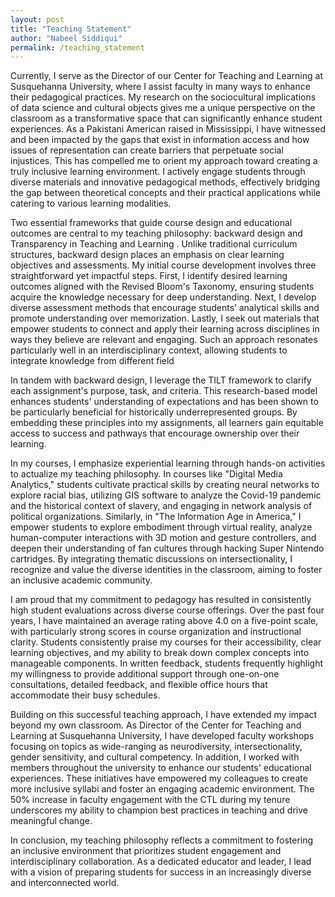 ```yaml
---
layout: post
title: "Teaching Statement"
author: "Nabeel Siddiqui"
permalink: /teaching_statement
---
```

Currently, I serve as the Director of our Center for Teaching and Learning at Susquehanna University, where I assist faculty in many ways to enhance their pedagogical practices. My research on the sociocultural implications of data science and cultural objects gives me a unique perspective on the classroom as a transformative space that can significantly enhance student experiences. As a Pakistani American raised in Mississippi, I have witnessed and been impacted by the gaps that exist in information access and how issues of representation can create barriers that perpetuate social injustices. This has compelled me to orient my approach toward creating a truly inclusive learning environment. I actively engage students through diverse materials and innovative pedagogical methods, effectively bridging the gap between theoretical concepts and their practical applications while catering to various learning modalities.

Two essential frameworks that guide course design and educational outcomes are central to my teaching philosophy: backward design and Transparency in Teaching and Learning . Unlike traditional curriculum structures, backward design places an emphasis on clear learning objectives and assessments. My initial course development involves three straightforward yet impactful steps. First, I identify desired learning outcomes aligned with the Revised Bloom's Taxonomy, ensuring students acquire the knowledge necessary for deep understanding. Next, I develop diverse assessment methods that encourage students’ analytical skills and promote understanding over memorization. Lastly, I seek out materials that empower students to connect and apply their learning across disciplines in ways they believe are relevant and engaging. Such an approach resonates particularly well in an interdisciplinary context, allowing students to integrate knowledge from different field

In tandem with backward design, I leverage the TILT framework to clarify each assignment's purpose, task, and criteria. This research-based model enhances students' understanding of expectations and has been shown to be particularly beneficial for historically underrepresented groups. By embedding these principles into my assignments, all learners gain equitable access to success and pathways that encourage ownership over their learning.

In my courses, I emphasize experiential learning through hands-on activities to actualize my teaching philosophy. In courses like "Digital Media Analytics," students cultivate practical skills by creating neural networks to explore racial bias, utilizing GIS software to analyze the Covid-19 pandemic and the historical context of slavery, and engaging in network analysis of political organizations. Similarly, in "The Information Age in America," I empower students to explore embodiment through virtual reality, analyze human-computer interactions with 3D motion and gesture controllers, and deepen their understanding of fan cultures through hacking Super Nintendo cartridges. By integrating thematic discussions on intersectionality, I recognize and value the diverse identities in the classroom, aiming to foster an inclusive academic community.

I am proud that my commitment to pedagogy has resulted in consistently high student evaluations across diverse course offerings. Over the past four years, I have maintained an average rating above 4.0 on a five-point scale, with particularly strong scores in course organization and instructional clarity. Students consistently praise my courses for their accessibility, clear learning objectives, and my ability to break down complex concepts into manageable components. In written feedback, students frequently highlight my willingness to provide additional support through one-on-one consultations, detailed feedback, and flexible office hours that accommodate their busy schedules.

Building on this successful teaching approach, I have extended my impact beyond my own classroom. As Director of the Center for Teaching and Learning at Susquehanna University, I have developed faculty workshops focusing on topics as wide-ranging as neurodiversity, intersectionality, gender sensitivity, and cultural competency. In addition, I worked with members throughout the university to enhance our students' educational experiences. These initiatives have empowered my colleagues to create more inclusive syllabi and foster an engaging academic environment. The 50% increase in faculty engagement with the CTL during my tenure underscores my ability to champion best practices in teaching and drive meaningful change.

In conclusion, my teaching philosophy reflects a commitment to fostering an inclusive environment that prioritizes student engagement and interdisciplinary collaboration. As a dedicated educator and leader, I lead with a vision of preparing students for success in an increasingly diverse and interconnected world. 